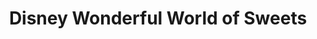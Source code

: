 ---
title: "Disney Wonderful World of Sweets"
url: /anaheim/disney-wonderful-world-of-sweets/
shop: confectionery
---
